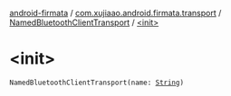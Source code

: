 [android-firmata](../../index.md) / [com.xujiaao.android.firmata.transport](../index.md) / [NamedBluetoothClientTransport](index.md) / [&lt;init&gt;](./-init-.md)

# &lt;init&gt;

`NamedBluetoothClientTransport(name: `[`String`](https://kotlinlang.org/api/latest/jvm/stdlib/kotlin/-string/index.html)`)`